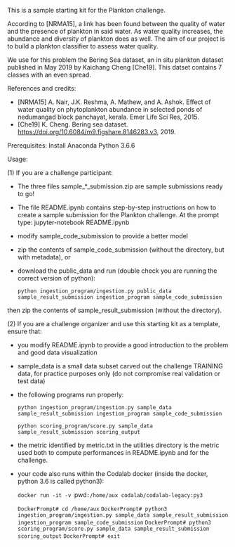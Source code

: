 This is a sample starting kit for the Plankton challenge. 

According to [NRMA15], a link has been found between the quality of water and the presence of plankton in said water. As water quality increases, the abundance and diversity of plankton does as well. The aim of our project is to build a plankton classifier to assess water quality.

We use for this problem the Bering Sea dataset, an in situ plankton dataset published in May 2019 by Kaichang Cheng [Che19]. This datset contains 7 classes with an even spread.

References and credits: 
- [NRMA15] A. Nair, J.K. Reshma, A. Mathew, and A. Ashok. Effect of water quality on phytoplankton abundance in selected ponds of nedumangad block panchayat, kerala. Emer Life Sci Res, 2015.
- [Che19] K. Cheng. Bering sea dataset. https://doi.org/10.6084/m9.figshare.8146283.v3, 2019.

Prerequisites:
Install Anaconda Python 3.6.6 

Usage:

(1) If you are a challenge participant:

- The three files sample_*_submission.zip are sample submissions ready to go!

- The file README.ipynb contains step-by-step instructions on how to create a sample submission for the Plankton challenge. 
At the prompt type:
jupyter-notebook README.ipynb

- modify sample_code_submission to provide a better model

- zip the contents of sample_code_submission (without the directory, but with metadata), or

- download the public_data and run (double check you are running the correct version of python):

  `python ingestion_program/ingestion.py public_data sample_result_submission ingestion_program sample_code_submission`

then zip the contents of sample_result_submission (without the directory).

(2) If you are a challenge organizer and use this starting kit as a template, ensure that:

- you modify README.ipynb to provide a good introduction to the problem and good data visualization

- sample_data is a small data subset carved out the challenge TRAINING data, for practice purposes only (do not compromise real validation or test data)

- the following programs run properly:

    `python ingestion_program/ingestion.py sample_data sample_result_submission ingestion_program sample_code_submission`

    `python scoring_program/score.py sample_data sample_result_submission scoring_output`

- the metric identified by metric.txt in the utilities directory is the metric used both to compute performances in README.ipynb and for the challenge.

- your code also runs within the Codalab docker (inside the docker, python 3.6 is called python3):

	`docker run -it -v `pwd`:/home/aux codalab/codalab-legacy:py3`
	
	`DockerPrompt# cd /home/aux`
	`DockerPrompt# python3 ingestion_program/ingestion.py sample_data sample_result_submission ingestion_program sample_code_submission`
	`DockerPrompt# python3 scoring_program/score.py sample_data sample_result_submission scoring_output`
	`DockerPrompt# exit`